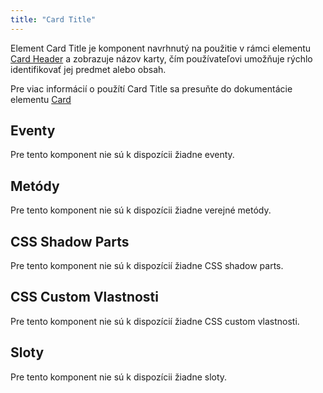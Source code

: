 ```yaml
---
title: "Card Title"
---
```


Element Card Title je komponent navrhnutý na použitie v rámci elementu [Card Header](./card-header) a zobrazuje názov karty, čím používateľovi umožňuje rýchlo identifikovať jej predmet alebo obsah.

Pre viac informácií o použítí Card Title sa presuňte do dokumentácie elementu [Card](./card)

## Eventy

Pre tento komponent nie sú k dispozícii žiadne eventy.

## Metódy

Pre tento komponent nie sú k dispozícii žiadne verejné metódy.

## CSS Shadow Parts

Pre tento komponent nie sú k dispozícií žiadne CSS shadow parts.

## CSS Custom Vlastnosti

Pre tento komponent nie sú k dispozícií žiadne CSS custom vlastnosti.

## Sloty

Pre tento komponent nie sú k dispozícii žiadne sloty.